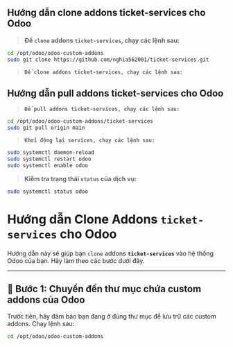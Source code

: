 Hướng dẫn clone addons ticket-services cho Odoo
----

> **Để `clone` addons `ticket-services`, chạy các lệnh sau:**

```bash
cd /opt/odoo/odoo-custom-addons
sudo git clone https://github.com/nghia562001/ticket-services.git
```

> **`Để clone addons ticket-services, chạy các lệnh sau:`**

Hướng dẫn pull addons ticket-services cho Odoo
----

> **`Để pull addons ticket-services, chạy các lệnh sau:`**

```bash
cd /opt/odoo/odoo-custom-addons/ticket-services
sudo git pull origin main
```

> **`Khởi động lại services, chạy các lệnh sau:`**

```bash
sudo systemctl daemon-reload
sudo systemctl restart odoo
sudo systemctl enable odoo
```

> **Kiểm tra trạng thái `status` của dịch vụ:**

```bash
sudo systemctl status odoo
```


# Hướng dẫn Clone Addons `ticket-services` cho Odoo

Hướng dẫn này sẽ giúp bạn `clone` addons **`ticket-services`** vào hệ thống Odoo của bạn. Hãy làm theo các bước dưới đây.

---

## 📂 Bước 1: Chuyển đến thư mục chứa custom addons của Odoo

Trước tiên, hãy đảm bảo bạn đang ở đúng thư mục để lưu trữ các custom addons. Chạy lệnh sau:

```bash
cd /opt/odoo/odoo-custom-addons

